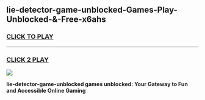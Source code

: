 
## lie-detector-game-unblocked-Games-Play-Unblocked-&-Free-x6ahs
<h3>
<a href="https://premium76.site?title=lie-detector-game-unblocked&ref=24A">CLICK TO PLAY</a></h3>
<hr>

<h3>
<a href="https://premium76.site?title=lie-detector-game-unblocked&ref=24A">CLICK 2 PLAY</a>
  
</h3>

<a href="https://premium76.site?title=lie-detector-game-unblocked&ref=24A"><img src="https://clearcache.store/games.png"></a>


**lie-detector-game-unblocked games unblocked: Your Gateway to Fun and Accessible Online Gaming**
